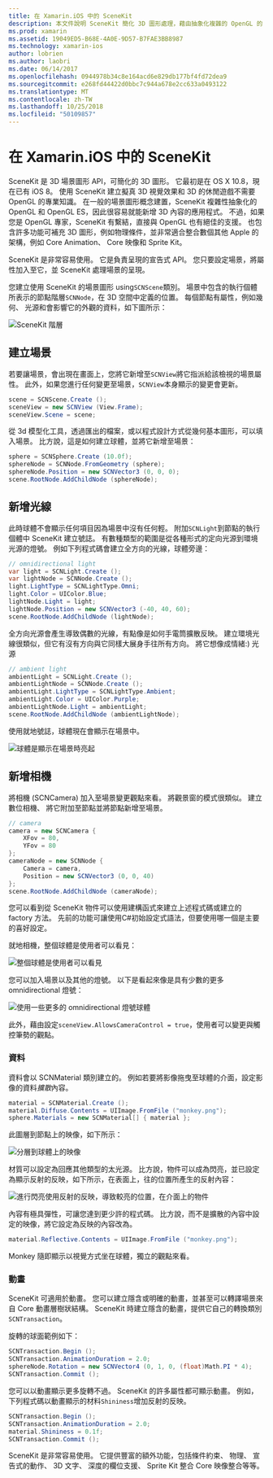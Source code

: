 ```yaml
---
title: 在 Xamarin.iOS 中的 SceneKit
description: 本文件說明 SceneKit 簡化 3D 圖形處理，藉由抽象化複雜的 OpenGL 的 3D 場景圖形 API。
ms.prod: xamarin
ms.assetid: 19049ED5-B68E-4A0E-9D57-B7FAE3BB8987
ms.technology: xamarin-ios
author: lobrien
ms.author: laobri
ms.date: 06/14/2017
ms.openlocfilehash: 0944978b34c8e164acd6e829db177bf4fd72dea9
ms.sourcegitcommit: e268fd44422d0bbc7c944a678e2cc633a0493122
ms.translationtype: MT
ms.contentlocale: zh-TW
ms.lasthandoff: 10/25/2018
ms.locfileid: "50109857"
---
```

# <a name="scenekit-in-xamarinios"></a>在 Xamarin.iOS 中的 SceneKit

SceneKit 是 3D 場景圖形 API，可簡化的 3D 圖形。 它最初是在 OS X 10.8，現在已有 iOS 8。 使用 SceneKit 建立擬真 3D 視覺效果和 3D 的休閒遊戲不需要 OpenGL 的專業知識。 在一般的場景圖形概念建置，SceneKit 複雜性抽象化的 OpenGL 和 OpenGL ES，因此很容易就能新增 3D 內容的應用程式。 不過，如果您是 OpenGL 專家，SceneKit 有繫結，直接與 OpenGL 也有絕佳的支援。 也包含許多功能可補充 3D 圖形，例如物理條件，並非常適合整合數個其他 Apple 的架構，例如 Core Animation、 Core 映像和 Sprite Kit。

SceneKit 是非常容易使用。 它是負責呈現的宣告式 API。 您只要設定場景，將屬性加入至它，並 SceneKit 處理場景的呈現。

您建立使用 SceneKit 的場景圖形 using`SCNScene`類別。 場景中包含的執行個體所表示的節點階層`SCNNode`，在 3D 空間中定義的位置。 每個節點有屬性，例如幾何、 光源和會影響它的外觀的資料，如下圖所示：

![](scenekit-images/image7.png "SceneKit 階層") 

## <a name="create-a-scene"></a>建立場景

若要讓場景，會出現在畫面上，您將它新增至`SCNView`將它指派給該檢視的場景屬性。 此外，如果您進行任何變更至場景，`SCNView`本身顯示的變更會更新。

```csharp
scene = SCNScene.Create ();
sceneView = new SCNView (View.Frame);
sceneView.Scene = scene;
```

從 3d 模型化工具，透過匯出的檔案，或以程式設計方式從幾何基本圖形，可以填入場景。 比方說，這是如何建立球體，並將它新增至場景：

```csharp
sphere = SCNSphere.Create (10.0f);
sphereNode = SCNNode.FromGeometry (sphere);
sphereNode.Position = new SCNVector3 (0, 0, 0);
scene.RootNode.AddChildNode (sphereNode);
```

## <a name="adding-light"></a>新增光線

此時球體不會顯示任何項目因為場景中沒有任何輕。 附加`SCNLight`到節點的執行個體中 SceneKit 建立號誌。 有數種類型的範圍是從各種形式的定向光源到環境光源的燈號。 例如下列程式碼會建立全方向的光線，球體旁邊：

```csharp
// omnidirectional light
var light = SCNLight.Create ();
var lightNode = SCNNode.Create ();
light.LightType = SCNLightType.Omni;
light.Color = UIColor.Blue;
lightNode.Light = light;
lightNode.Position = new SCNVector3 (-40, 40, 60);
scene.RootNode.AddChildNode (lightNode);
```

全方向光源會產生導致偶數的光線，有點像是如何手電筒擴散反映。 建立環境光線很類似，但它有沒有方向與它同樣大展身手往所有方向。 將它想像成情緒:) 光源

```csharp
// ambient light
ambientLight = SCNLight.Create ();
ambientLightNode = SCNNode.Create ();
ambientLight.LightType = SCNLightType.Ambient;
ambientLight.Color = UIColor.Purple;
ambientLightNode.Light = ambientLight;
scene.RootNode.AddChildNode (ambientLightNode);
```

使用就地號誌，球體現在會顯示在場景中。

![](scenekit-images/image8.png "球體是顯示在場景時亮起")
 
## <a name="adding-a-camera"></a>新增相機

將相機 (SCNCamera) 加入至場景變更觀點來看。 將觀景窗的模式很類似。 建立數位相機、 將它附加至節點並將節點新增至場景。

```csharp
// camera
camera = new SCNCamera {
    XFov = 80,
    YFov = 80
};
cameraNode = new SCNNode {
    Camera = camera,
    Position = new SCNVector3 (0, 0, 40)
};
scene.RootNode.AddChildNode (cameraNode);
```

您可以看到從 SceneKit 物件可以使用建構函式來建立上述程式碼或建立的 factory 方法。 先前的功能可讓使用C#初始設定式語法，但要使用哪一個是主要的喜好設定。

就地相機，整個球體是使用者可以看見：

![](scenekit-images/image9.png "整個球體是使用者可以看見")
 
您可以加入場景以及其他的燈號。 以下是看起來像是具有少數的更多 omnidirectional 燈號：

![](scenekit-images/image10.png "使用一些更多的 omnidirectional 燈號球體")
 
此外，藉由設定`sceneView.AllowsCameraControl = true`，使用者可以變更與觸控筆勢的觀點。

### <a name="materials"></a>資料

資料會以 SCNMaterial 類別建立的。 例如若要將影像拖曳至球體的介面，設定影像的資料*擴散*內容。

```csharp
material = SCNMaterial.Create ();
material.Diffuse.Contents = UIImage.FromFile ("monkey.png");
sphere.Materials = new SCNMaterial[] { material };
```

此圖層到節點上的映像，如下所示：

![](scenekit-images/image11.png "分層到球體上的映像")
 
材質可以設定為回應其他類型的太光源。 比方說，物件可以成為閃亮，並已設定為顯示反射的反映，如下所示，在表面上，往的位置所產生的反射內容：

![](scenekit-images/image12.png "進行閃亮使用反射的反映，導致較亮的位置，在介面上的物件")
 
內容有極具彈性，可讓您達到更少許的程式碼。 比方說，而不是擴散的內容中設定的映像，將它設定為反映的內容改為。

```csharp
material.Reflective.Contents = UIImage.FromFile ("monkey.png");
```

Monkey 隨即顯示以視覺方式坐在球體，獨立的觀點來看。

### <a name="animation"></a>動畫

SceneKit 可適用於動畫。 您可以建立隱含或明確的動畫，並甚至可以轉譯場景來自 Core 動畫層樹狀結構。 SceneKit 時建立隱含的動畫，提供它自己的轉換類別`SCNTransaction`。

旋轉的球面範例如下：

```csharp
SCNTransaction.Begin ();
SCNTransaction.AnimationDuration = 2.0;
sphereNode.Rotation = new SCNVector4 (0, 1, 0, (float)Math.PI * 4);
SCNTransaction.Commit ();
```

您可以以動畫顯示更多旋轉不過。 SceneKit 的許多屬性都可顯示動畫。 例如，下列程式碼以動畫顯示的材料`Shininess`增加反射的反映。

```csharp
SCNTransaction.Begin ();
SCNTransaction.AnimationDuration = 2.0;
material.Shininess = 0.1f;
SCNTransaction.Commit ();
```

SceneKit 是非常容易使用。 它提供豐富的額外功能，包括條件約束、 物理、 宣告式的動作、 3D 文字、 深度的欄位支援、 Sprite Kit 整合 Core 映像整合等等。